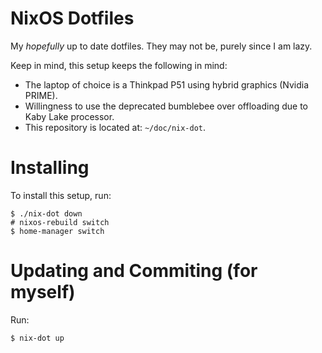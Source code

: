 # NixOS Dotfiles

My *hopefully* up to date dotfiles. They may not be, purely since I am lazy.

Keep in mind, this setup keeps the following in mind:

- The laptop of choice is a Thinkpad P51 using hybrid graphics (Nvidia PRIME).
- Willingness to use the deprecated bumblebee over offloading due to Kaby Lake processor.
- This repository is located at: `~/doc/nix-dot`.

# Installing

To install this setup, run:

```
$ ./nix-dot down
# nixos-rebuild switch
$ home-manager switch
```

# Updating and Commiting (for myself)

Run:

```
$ nix-dot up 
```
